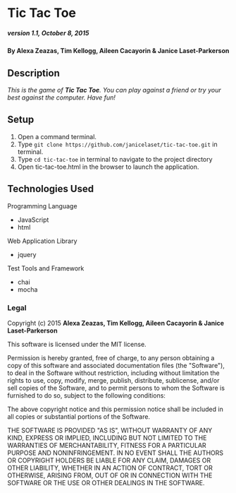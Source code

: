 # Tic Tac Toe

##### version 1.1, October 8, 2015

#### By Alexa Zeazas, Tim Kellogg, Aileen Cacayorin & Janice Laset-Parkerson

## Description

_This is the game of **Tic Tac Toe**. You can play against a friend or try your best against the computer. Have fun!_

## Setup

1. Open a command terminal.
2. Type `git clone https://github.com/janicelaset/tic-tac-toe.git` in terminal.
3. Type `cd tic-tac-toe` in terminal to navigate to the project directory
4. Open tic-tac-toe.html in the browser to launch the application.

## Technologies Used

Programming Language
* JavaScript
* html

Web Application Library
* jquery

Test Tools and Framework
* chai
* mocha

### Legal

Copyright (c) 2015 **Alexa Zeazas, Tim Kellogg, Aileen Cacayorin & Janice Laset-Parkerson**

This software is licensed under the MIT license.

Permission is hereby granted, free of charge, to any person obtaining a copy
of this software and associated documentation files (the "Software"), to deal
in the Software without restriction, including without limitation the rights
to use, copy, modify, merge, publish, distribute, sublicense, and/or sell
copies of the Software, and to permit persons to whom the Software is
furnished to do so, subject to the following conditions:

The above copyright notice and this permission notice shall be included in
all copies or substantial portions of the Software.

THE SOFTWARE IS PROVIDED "AS IS", WITHOUT WARRANTY OF ANY KIND, EXPRESS OR
IMPLIED, INCLUDING BUT NOT LIMITED TO THE WARRANTIES OF MERCHANTABILITY,
FITNESS FOR A PARTICULAR PURPOSE AND NONINFRINGEMENT. IN NO EVENT SHALL THE
AUTHORS OR COPYRIGHT HOLDERS BE LIABLE FOR ANY CLAIM, DAMAGES OR OTHER
LIABILITY, WHETHER IN AN ACTION OF CONTRACT, TORT OR OTHERWISE, ARISING FROM,
OUT OF OR IN CONNECTION WITH THE SOFTWARE OR THE USE OR OTHER DEALINGS IN
THE SOFTWARE.
